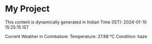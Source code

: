 # My Project

This content is dynamically generated in Indian Time (IST): 2024-01-10 15:25:15 IST


Current Weather in Coimbatore:
Temperature: 27.88 °C
Condition: haze
